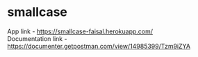 # smallcase
App link - https://smallcase-faisal.herokuapp.com/
<br/>Documentation link - https://documenter.getpostman.com/view/14985399/Tzm9iZYA
